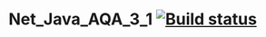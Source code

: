 # Net_Java_AQA_3_1 [![Build status](https://ci.appveyor.com/api/projects/status/8t7etrsdm1n08m3k?svg=true)](https://ci.appveyor.com/project/zaksignu/net-java-aqa-3-1)

